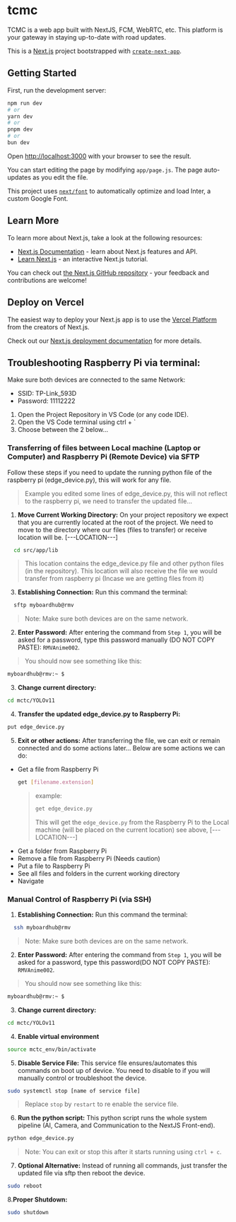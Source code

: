 # tcmc
TCMC is a web app built with NextJS, FCM, WebRTC, etc. This platform is your gateway in staying up-to-date with road updates.

This is a [Next.js](https://nextjs.org/) project bootstrapped with [`create-next-app`](https://github.com/vercel/next.js/tree/canary/packages/create-next-app).

## Getting Started

First, run the development server:

```bash
npm run dev
# or
yarn dev
# or
pnpm dev
# or
bun dev
```

Open [http://localhost:3000](http://localhost:3000) with your browser to see the result.

You can start editing the page by modifying `app/page.js`. The page auto-updates as you edit the file.

This project uses [`next/font`](https://nextjs.org/docs/basic-features/font-optimization) to automatically optimize and load Inter, a custom Google Font.

## Learn More

To learn more about Next.js, take a look at the following resources:

- [Next.js Documentation](https://nextjs.org/docs) - learn about Next.js features and API.
- [Learn Next.js](https://nextjs.org/learn) - an interactive Next.js tutorial.

You can check out [the Next.js GitHub repository](https://github.com/vercel/next.js/) - your feedback and contributions are welcome!

## Deploy on Vercel

The easiest way to deploy your Next.js app is to use the [Vercel Platform](https://vercel.com/new?utm_medium=default-template&filter=next.js&utm_source=create-next-app&utm_campaign=create-next-app-readme) from the creators of Next.js.

Check out our [Next.js deployment documentation](https://nextjs.org/docs/deployment) for more details.

## Troubleshooting Raspberry Pi via terminal:
Make sure both devices are connected to the same Network:
- SSID: TP-Link_593D
- Password: 11112222

1. Open the Project Repository in VS Code (or any code IDE).
2. Open the VS Code terminal using ctrl + `
3. Choose between the 2 below...
### Transferring of files between Local machine (Laptop or Computer) and Raspberry Pi (Remote Device) via SFTP
Follow these steps if you need to update the running python file of the raspberry pi (edge_device.py), this will work for any file. 
> Example you edited some lines of edge_device.py, this will not reflect to the raspberry pi, we need to transfer the updated file...
1. **Move Current Working Directory:**
On your project repository we expect that you are currently located at the root of the project. We need to move to the directory where our files (files to transfer) or receive location will be. [---LOCATION---]
```bash
  cd src/app/lib
```
> This location contains the edge_device.py file and other python files (in the repository).
> This location will also receive the file we would transfer from raspberry pi (Incase we are getting files from it)
3. **Establishing Connection:**
Run this command the terminal:
```bash
  sftp myboardhub@rmv
```
> Note: Make sure both devices are on the same network.
2. **Enter Password:**
After entering the command from `Step 1`, you will be asked for a password, type this password manually (DO NOT COPY PASTE):
`RMVAnime002`.
> You should now see something like this:
```bash
myboardhub@rmv:~ $
```
3. **Change current directory:**
```bash
cd mctc/YOLOv11
```
4. **Transfer the updated edge_device.py to Raspberry Pi:**
```bash
put edge_device.py
```
5. **Exit or other actions:**
After transferring the file, we can exit or remain connected and do some actions later...
Below are some actions we can do:
- Get a file from Raspberry Pi
  ```bash
  get [filename.extension]
  ```
  > example:
  > ```bash
  > get edge_device.py
  > ```
  > This will get the `edge_device.py` from the Raspberry Pi to the Local machine (will be placed on the current location) see above, [---LOCATION---]
- Get a folder from Raspberry Pi
- Remove a file from Raspberry Pi (Needs caution)
- Put a file to Raspberry Pi
- See all files and folders in the current working directory
- Navigate
### Manual Control of Raspberry Pi (via SSH)
1. **Establishing Connection:**
Run this command the terminal:
```bash
  ssh myboardhub@rmv
```
> Note: Make sure both devices are on the same network.
2. **Enter Password:**
After entering the command from `Step 1`, you will be asked for a password, type this password(DO NOT COPY PASTE):
`RMVAnime002`.
> You should now see something like this:
```bash
myboardhub@rmv:~ $
```
3. **Change current directory:**
```bash
cd mctc/YOLOv11
```
4. **Enable virtual environment**
```bash
source mctc_env/bin/activate
```
5. **Disable Service File:**
This service file ensures/automates this commands on boot up of device. You need to disable to if you will manually control or troubleshoot the device.
```bash
sudo systemctl stop [name of service file]
```
> Replace `stop` by `restart` to re enable the service file.
6. **Run the python script:**
This python script runs the whole system pipeline (AI, Camera, and Communication to the NextJS Front-end).
```bash
python edge_device.py
```
> Note: You can exit or stop this after it starts running using `ctrl + c`.
7. **Optional Alternative:**
Instead of running all commands, just transfer the updated file via sftp then reboot the device.
```bash
sudo reboot
```
8.**Proper Shutdown:**
```bash
sudo shutdown
```
